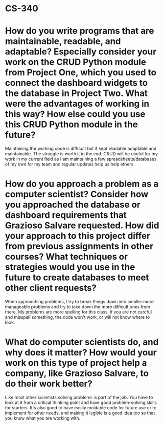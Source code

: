 # CS-340
# How do you write programs that are maintainable, readable, and adaptable? Especially consider your work on the CRUD Python module from Project One, which you used to connect the dashboard widgets to the database in Project Two. What were the advantages of working in this way? How else could you use this CRUD Python module in the future?

Maintaining the working code is difficult but if kept readable adaptable and maintainable. The struggle is worth it in the end. CRUD will be useful for my work in my current field as I am maintaining a few spreadsheets/databases of my own for my team and regular updates help us help others.

# How do you approach a problem as a computer scientist? Consider how you approached the database or dashboard requirements that Grazioso Salvare requested. How did your approach to this project differ from previous assignments in other courses? What techniques or strategies would you use in the future to create databases to meet other client requests?

When approaching problems, I try to break things down into smaller more manageable problems and try to take down the more difficult ones from there. My problems are more spelling for this class, if you are not careful and misspell something, the code won't work, or will not know where to look. 

# What do computer scientists do, and why does it matter? How would your work on this type of project help a company, like Grazioso Salvare, to do their work better?

Like most other scientists solving problems is part of the job. You have to look at it from a critical thinking point and have good problem-solving skills for starters. It's also good to have easily moldable code for future use or to implement for other needs, and making it legible is a good idea too so that you know what you are working with.
